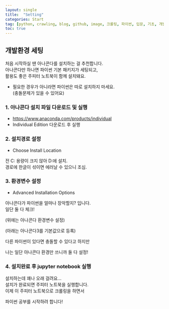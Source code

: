 ```yaml
---
layout: single
title:  "Setting"
categories: Start
tag: [python, crawling, blog, github, image, 크롤링, 파이썬, 입문, 기초, 개발환경, 세팅]
toc: true
---
```


## 개발환경 세팅

처음 시작하실 땐 아나콘다를 설치하는 걸 추천합니다.   
아나콘다만 하나면 파이썬 기본 패키지가 세팅되고,  
활용도 좋은 주피터 노트북이 함께 설치돼요.  

- 필요한 경우가 아니라면 파이썬은 따로 설치하지 마세요.   
  (충돌문제가 있을 수 있어요)
  
  

### 1. 아나콘다 설치 파일 다운로드 및 실행

- https://www.anaconda.com/products/individual 
- Individual Edition 다운로드 후 실행



### 2. 설치경로 설정 

- Choose Install Location

전 C: 용량이 크지 않아 D:에 설치.     
경로에 한글이 섞이면 에러날 수 있으니 조심.



### 3. 환경변수 설정

- Advanced Installation Options

아나콘다가 파이썬을 얼마나 장악할지? 입니다.    
일단 둘 다 체크! 

(위에는 아나콘다 환경변수 설정)

 (아래는 아나콘다3를 기본값으로 등록)


다른 파이썬이 있다면 충돌할 수 있다고 하지만    

나는 일단 아나콘다 환경만 쓰니까 둘 다 설정!



### 4. 설치완료 후 jupyter notebook 실행

설치하는데 꽤나 오래 걸려요...   
설치가 완료되면 주피터 노트북을 실행합니다.  
이제 이 주피터 노트북으로 크롤링을 하면서    

파이썬 공부를 시작하려 합니다! 


